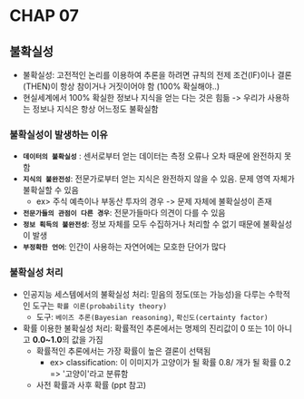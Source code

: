 # CHAP 07

## 불확실성 
* 불확실성: 고전적인 논리를 이용하여 추론을 하려면 규칙의 전제 조건(IF)이나 결론(THEN)이 항상 참이거나 거짓이어야 함 (100% 확실해야..)
* 현실세계에서 100% 확실한 정보나 지식을 얻는 다는 것은 힘듦 -> 우리가 사용하는 정보나 지식은 항상 어느정도 불확실함 
### 불확실성이 발생하는 이유 
* **`데이터의 불확실성`** : 센서로부터 얻는 데이터는 측정 오류나 오차 때문에 완전하지 못함
* **`지식의 불완전성`**: 전문가로부터 얻는 지식은 완전하지 않을 수 있음. 문제 영역 자체가 불확실할 수 있음 
    * ex> 주식 예측이나 부동산 투자의 경우 -> 문제 자체에 불확실성이 존재
* **`전문가들의 관점이 다른 경우`**: 전문가들마다 의견이 다를 수 있음
* **`정보 획득의 불완전성`**: 정보 자체를 모두 수집하거나 처리할 수 없기 때문에 불확실성이 발생
* **`부정확한 언어`**: 인간이 사용하는 자연어에는 모호한 단어가 많다 
### 불확실성 처리
* 인공지능 세스템에서의 불확실성 처리: 믿음의 정도(또는 가능성)을 다루는 수학적인 도구는 `확률 이론(probability theory)`
    * 도구: `베이즈 추론(Bayesian reasoning)`, `확신도(certainty factor)`
* 확률 이용한 불확실성 처리: 확률적인 추론에서는 명제의 진리값이 0 또는 1이 아니고 **0.0~1.0**의 값을 가짐 
    * 확률적인 추론에서는 가장 확률이 높은 결론이 선택됨 
        * ex> classification: 이 이미지가 고양이가 될 확률 0.8/ 개가 될 확률 0.2 => '고양이'라고 분류함 
    * 사전 확률과 사후 확률 (ppt 참고)